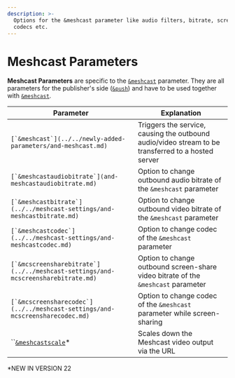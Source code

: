 ```yaml
---
description: >-
  Options for the &meshcast parameter like audio filters, bitrate, screen-share,
  codecs etc.
---
```


# Meshcast Parameters

**Meshcast Parameters** are specific to the [`&meshcast`](../../newly-added-parameters/and-meshcast.md) parameter. They are all parameters for the publisher's side ([`&push`](../../source-settings/push.md)) and have to be used together with [`&meshcast`](../../newly-added-parameters/and-meshcast.md).

| Parameter                                                                          | Explanation                                                                                        |
| ---------------------------------------------------------------------------------- | -------------------------------------------------------------------------------------------------- |
| ``[`&meshcast`](../../newly-added-parameters/and-meshcast.md)``                    | Triggers the service, causing the outbound audio/video stream to be transferred to a hosted server |
| ``[`&meshcastaudiobitrate`](and-meshcastaudiobitrate.md)``                         | Option to change outbound audio bitrate of the `&meshcast` parameter                               |
| ``[`&meshcastbitrate`](../../meshcast-settings/and-meshcastbitrate.md)``           | Option to change outbound video bitrate of the `&meshcast` parameter                               |
| ``[`&meshcastcodec`](../../meshcast-settings/and-meshcastcodec.md)``               | Option to change codec of the `&meshcast` parameter                                                |
| ``[`&mcscreensharebitrate`](../../meshcast-settings/and-mcscreensharebitrate.md)`` | Option to change outbound screen-share video bitrate of the `&meshcast` parameter                  |
| ``[`&mcscreensharecodec`](../../meshcast-settings/and-mcscreensharecodec.md)``     | Option to change codec of the `&meshcast` parameter while screen-sharing                           |
| ``[`&meshcastscale`](../upcoming-parameters/and-meshcastscale.md)\*                | Scales down the Meshcast video output via the URL                                                  |

\*NEW IN VERSION 22
